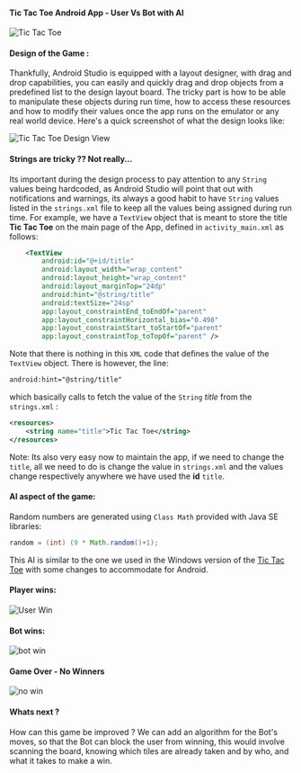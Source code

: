 #### Tic Tac Toe Android App - User Vs Bot with AI


![Tic Tac Toe](TicTacToe.gif "Tic Tac Toe Gif")


#### Design of the Game :

Thankfully, Android Studio is equipped with a layout designer, with drag and drop capabilities, you can easily and quickly drag and drop objects from a predefined list to the design layout board. The tricky part is how to be able to manipulate these objects during run time, how to access these resources and how to modify their values once the app runs on the emulator or any real world device. Here's a quick screenshot of what the design looks like:

![Tic Tac Toe Design View](activity_main_xml_design_view.jpg "Tic Tac Toe Design View")

#### Strings are tricky ?? Not really...

Its important during the design process to pay attention to any `String` values being hardcoded, as Android Studio will point that out with notifications and warnings, its always a good habit to have `String` values listed in the `strings.xml` file to keep all the values being assigned during run time. For example, we have a `TextView` object that is meant to store the title **Tic Tac Toe** on the main page of the App, defined in `activity_main.xml` as follows:
```XML
    <TextView
        android:id="@+id/title"
        android:layout_width="wrap_content"
        android:layout_height="wrap_content"
        android:layout_marginTop="24dp"
        android:hint="@string/title"
        android:textSize="24sp"
        app:layout_constraintEnd_toEndOf="parent"
        app:layout_constraintHorizontal_bias="0.498"
        app:layout_constraintStart_toStartOf="parent"
        app:layout_constraintTop_toTopOf="parent" />
```

Note that there is nothing in this `XML` code that defines the value of the `TextView` object. There is however, the line:

```XML
android:hint="@string/title"
```

which basically calls to fetch the value of the `String` _title_ from the `strings.xml` :
```XML
<resources>
    <string name="title">Tic Tac Toe</string>
</resources>
```
Note: Its also very easy now to maintain the app, if we need to change the `title`, all we need to do is change the value in `strings.xml` and the values change respectively anywhere we have used the **id** `title`.

#### AI aspect of the game:

Random numbers are generated using `Class Math` provided with Java SE libraries:

```JAVA
random = (int) (9 * Math.random()+1);
```

This AI is similar to the one we used in the Windows version of the [Tic Tac Toe](https://github.com/jayyusi/TicTacToe) with some changes to accommodate for Android. 



#### Player wins:

![](./userWin.gif "User Win")



#### Bot wins:

![bot win](botWin.gif "Bot Win")



#### Game Over - No Winners

![no win](noWin.gif)



#### Whats next ?

How can this game be improved ? We can add an algorithm for the Bot's moves, so that the Bot can block the user from winning, this would involve scanning the board, knowing which tiles are already taken and by who, and what it takes to make a win.